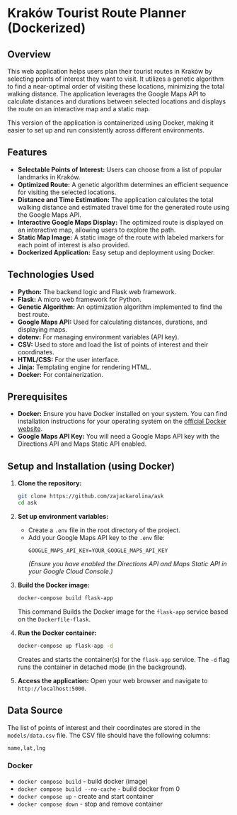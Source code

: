 # Kraków Tourist Route Planner (Dockerized)

## Overview

This web application helps users plan their tourist routes in Kraków by selecting points of interest they want to visit. It utilizes a genetic algorithm to find a near-optimal order of visiting these locations, minimizing the total walking distance. The application leverages the Google Maps API to calculate distances and durations between selected locations and displays the route on an interactive map and a static map.

This version of the application is containerized using Docker, making it easier to set up and run consistently across different environments.

## Features

* **Selectable Points of Interest:** Users can choose from a list of popular landmarks in Kraków.
* **Optimized Route:** A genetic algorithm determines an efficient sequence for visiting the selected locations.
* **Distance and Time Estimation:** The application calculates the total walking distance and estimated travel time for the generated route using the Google Maps API.
* **Interactive Google Maps Display:** The optimized route is displayed on an interactive map, allowing users to explore the path.
* **Static Map Image:** A static image of the route with labeled markers for each point of interest is also provided.
* **Dockerized Application:** Easy setup and deployment using Docker.

## Technologies Used

* **Python:** The backend logic and Flask web framework.
* **Flask:** A micro web framework for Python.
* **Genetic Algorithm:** An optimization algorithm implemented to find the best route.
* **Google Maps API:** Used for calculating distances, durations, and displaying maps.
* **dotenv:** For managing environment variables (API key).
* **CSV:** Used to store and load the list of points of interest and their coordinates.
* **HTML/CSS:** For the user interface.
* **Jinja:** Templating engine for rendering HTML.
* **Docker:** For containerization.

## Prerequisites

* **Docker:** Ensure you have Docker installed on your system. You can find installation instructions for your operating system on the [official Docker website](https://docs.docker.com/get-docker/).
* **Google Maps API Key:** You will need a Google Maps API key with the Directions API and Maps Static API enabled.

## Setup and Installation (using Docker)

1.  **Clone the repository:**
    ```bash
    git clone https://github.com/zajackarolina/ask
    cd ask
    ```

2.  **Set up environment variables:**
    * Create a `.env` file in the root directory of the project.
    * Add your Google Maps API key to the `.env` file:
        ```
        GOOGLE_MAPS_API_KEY=YOUR_GOOGLE_MAPS_API_KEY
        ```
        *(Ensure you have enabled the Directions API and Maps Static API in your Google Cloud Console.)*

3.  **Build the Docker image:**
    ```bash
    docker-compose build flask-app
    ```
    This command Builds the Docker image for the `flask-app` service based on the `Dockerfile-flask`.

4.  **Run the Docker container:**
    ```bash
    docker-compose up flask-app -d
    ```
    Creates and starts the container(s) for the `flask-app` service. The `-d` flag runs the container in detached mode (in the background).

5.  **Access the application:**
    Open your web browser and navigate to `http://localhost:5000`.

## Data Source

The list of points of interest and their coordinates are stored in the `models/data.csv` file. The CSV file should have the following columns:

```csv
name,lat,lng
```
### Docker
- `docker compose build` - build docker (image)
- `docker compose build --no-cache` - build docker from 0
- `docker compose up` - create and start container
- `docker compose down` - stop and remove container
